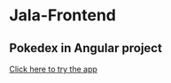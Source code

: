 # Jala-Frontend

## Pokedex in Angular project

[Click here to try the app](https://ian-pokedex.netlify.app)
